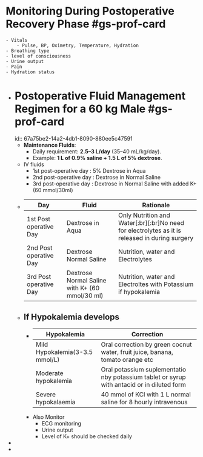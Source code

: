 # Monitoring During Postoperative Recovery Phase #gs-prof-card
	- Vitals
		- Pulse, BP, Oximetry, Temperature, Hydration
	- Breathing type
	- level of consciousness
	- Urine output
	- Pain
	- Hydration status
- # Postoperative Fluid Management Regimen for a 60 kg Male #gs-prof-card
  id:: 67a75be2-14a2-4db1-8090-880ee5c47591
	- **Maintenance Fluids**:
		- Daily requirement: **2.5–3 L/day** (35–40 mL/kg/day).
		- Example: **1 L of 0.9% saline + 1.5 L of 5% dextrose**.
	- IV fluids
		- 1st post-operative day : 5% Dextrose in Aqua
		- 2nd post-operative day : Dextrose in Normal Saline
		- 3rd post-operative day : Dextrose in Normal Saline with added K+ (60 mmol/30ml)
	- |Day|Fluid|Rationale|
	  |--|--|--|
	  |1st Post operative Day|Dextrose in Aqua|Only Nutrition and Water[:br][:br]No need for electrolytes as it is released in during surgery|
	  |2nd Post operative Day|Dextrose Normal Saline|Nutrition, water and Electrolytes|
	  |3rd Post operative Day|Dextrose Normal Saline with K+ (60 mmol/30 ml)|Nutrition, water and Electroltes with Potassium if hypokalemia|
	- ## If Hypokalemia develops
		- |Hypokalemia|Correction|
		  |--|--|
		  |Mild Hypokalemia(3-3.5 mmol/L)|Oral correction by green cocnut water, fruit juice, banana, tomato orange etc|
		  |Moderate hypokalemia|Oral potassium suplementatio nby potassium tablet or syrup with antacid or in diluted form|
		  |Severe hypokalaemia|40 mmol of KCl with 1 L normal saline for 8 hourly intravenous|
		- Also Monitor
			- ECG monitoring
			- Urine output
			- Level of K+ should be checked daily
-
-